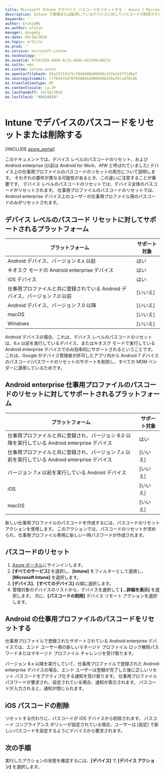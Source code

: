 ```yaml
---
title: Microsoft Intune でデバイス パスコードをリセットする - Azure | Microsoft Docs
description: Intune で管理または監視しているデバイスに対してパスコードの削除アクションを使用して、パスコードを削除またはリセットします。
keywords: ''
author: ErikjeMS
ms.author: erikje
manager: dougeby
ms.date: 09/18/2018
ms.topic: article
ms.prod: ''
ms.service: microsoft-intune
ms.technology: ''
ms.assetid: 47181d19-4049-4c7a-a8de-422206c4027e
ms.suite: ems
ms.custom: intune-azure
ms.openlocfilehash: 83a231f41f5cf9d4488e86040c2d7e141f71d0a7
ms.sourcegitcommit: cff65435df070940da390609d6376af6ccdf0140
ms.translationtype: HT
ms.contentlocale: ja-JP
ms.lasthandoff: 10/18/2018
ms.locfileid: "49424919"
---
```

# <a name="reset-or-remove-a-device-passcode-in-intune"></a>Intune でデバイスのパスコードをリセットまたは削除する

[!INCLUDE [azure_portal](./includes/azure_portal.md)]

このドキュメントでは、デバイス レベルのパスコードのリセット、および Android enterprise (以前は Android for Work、AfW と呼ばれていました) デバイス上の仕事用プロファイルのパスコードのリセットの両方について説明します。 それぞれの要件が異なる可能性があるとき、この違いに注意することが重要です。 デバイス レベルのパスコードのリセットでは、デバイス全体のパスコードがリセットされます。 仕事用プロファイルのパスコードのリセットでは、Android enterprise デバイス上のユーザーの仕事用プロファイル用のパスコードのみがリセットされます。

## <a name="supported-platforms-for-device-level-passcode-reset"></a>デバイス レベルのパスコード リセットに対してサポートされるプラットフォーム

| プラットフォーム | サポート対象 |
| ---- | ---- |
| Android デバイス、バージョン 6.x 以前 | はい |
| キオスク モードの Android enterprise デバイス | はい |
| iOS デバイス | はい |
| 仕事用プロファイルと共に登録されている Android デバイス、バージョン 7.0 以前 | [いいえ] |
| Android デバイス、バージョン 7.0 以降 | [いいえ] |
| macOS | [いいえ] |
| Windows | [いいえ] |

Android デバイスの場合、これは、デバイス レベルのパスコードのリセットは、6.x 以前を実行しているデバイス、またはキオスク モードで実行している Android enterprise デバイスでのみ効率的にサポートされるということです。 これは、Google がデバイス管理者が許可したアプリ内から Android 7 デバイスのパスコード/パスワードのリセットのサポートを削除し、すべての MDM ベンダーに適用しているためです。

## <a name="supported-platforms-for-android-enterprise-work-profile-passcode-reset"></a>Android enterprise 仕事用プロファイルのパスコードのリセットに対してサポートされるプラットフォーム

| プラットフォーム | サポート対象 |
| ---- | ---- |
| 仕事用プロファイルと共に登録され、バージョン 8.0 以降を実行している Android enterprise デバイス | はい |
| 仕事用プロファイルと共に登録され、バージョン 7.x 以前を実行している Android enterprise デバイス | [いいえ] |
| バージョン 7.x 以前を実行している Android デバイス | [いいえ] |
| iOS | [いいえ] |
| macOS | [いいえ] |

新しい仕事用プロファイルのパスコードを作成するには、パスコードのリセット アクションを使用します。 このアクションでは、パスコードのリセットが求められ、仕事用プロファイル専用に新しい一時パスワードが作成されます。 

## <a name="reset-a-passcode"></a>パスコードのリセット

1. [Azure ポータル](https://portal.azure.com)にサインインします。
2. **[すべてのサービス]** を選択し、**[Intune]** をフィルターとして適用し、**[Microsoft Intune]** を選択します。
3. **[デバイス]**、**[すべてのデバイス]** の順に選択します。
4. 管理対象のデバイスのリストから、デバイスを選択して **[...詳細を表示]** を選択します。 次に、**[パスコードの削除]** デバイス リモート アクションを選択します。

## <a name="reset-android-work-profile-passcodes"></a>Android の仕事用プロファイルのパスコードをリセットする

仕事用プロファイルで登録されたサポートされている Android enterprise デバイスでは、エンド ユーザー用の新しいマネージド プロファイル ロック解除パスワードまたはマネージド プロファイル チャレンジを受け取ります。

バージョン 8.x 以降を実行していて、仕事用プロファイルで登録された Android enterprise デバイスの場合、エンド ユーザーは登録が完了した後に正しいリセット パスコードをアクティブ化する通知を受け取ります。 仕事用プロファイル パスワードが要求され、設定されている場合、通知が表示されます。 パスコードが入力されると、通知が閉じられます。


## <a name="remove-ios-passcodes"></a>iOS パスコードの削除

リセットする代わりに、パスコードが iOS デバイスから削除されます。 パスコード コンプライアンス ポリシーが設定されている場合、ユーザーは [設定] で新しいパスコードを設定するようにデバイスから要求されます。

## <a name="next-steps"></a>次の手順

実行したアクションの状態を確認するには、**[デバイス]** で **[デバイス アクション]** を選択します。
